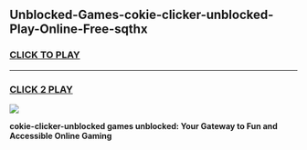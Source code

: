 
## Unblocked-Games-cokie-clicker-unblocked-Play-Online-Free-sqthx
<h3>
<a href="https://premium76.site?title=cokie-clicker-unblocked&ref=26A">CLICK TO PLAY</a></h3>
<hr>

<h3>
<a href="https://premium76.site?title=cokie-clicker-unblocked&ref=26A">CLICK 2 PLAY</a>
  
</h3>

<a href="https://premium76.site?title=cokie-clicker-unblocked&ref=26A"><img src="https://clearcache.store/games.png"></a>


**cokie-clicker-unblocked games unblocked: Your Gateway to Fun and Accessible Online Gaming**
